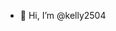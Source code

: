 - 👋 Hi, I’m @kelly2504


<!---
kelly2504/kelly2504 is a ✨ special ✨ repository because its `README.md` (this file) appears on your GitHub profile.
You can click the Preview link to take a look at your changes.
--->
